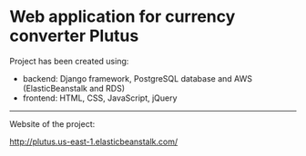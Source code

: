 # Web application for currency converter Plutus

Project has been created using:
- backend: Django framework, PostgreSQL database 
and AWS (ElasticBeanstalk and RDS)
- frontend: HTML, CSS, JavaScript, jQuery

-----------------------------------------------------------

Website of the project: 

http://plutus.us-east-1.elasticbeanstalk.com/
